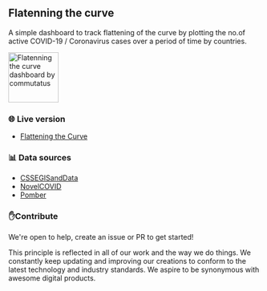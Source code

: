 
## Flatenning the curve
A simple dashboard to track flattening of the curve by plotting the no.of active COVID-19 / Coronavirus cases over a period of time by countries.

<a href="https://flattening-the-curve.commutatus.com/">
    <img src="https://flattening-the-curve.commutatus.com/assets/covid-dashboard-min.png" alt="Flatenning the curve dashboard by commutatus" title="Flatenning the curve" align="center" height="100" />
</a>

### 🌐 Live version
- [Flattening the Curve](https://flattening-the-curve.commutatus.com/)

### 📊 Data sources
- [CSSEGISandData](https://github.com/CSSEGISandData/COVID-19)
- [NovelCOVID](https://github.com/NovelCOVID/API)
- [Pomber](https://github.com/pomber/covid19)

### ✋Contribute
We're open to help, create an issue or PR to get started!

This principle is reflected in all of our work and the way we do things. We constantly keep updating and improving our creations to conform to the latest technology and industry standards. We aspire to be synonymous with awesome digital products.
 
